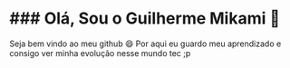 <h1>### Olá, Sou o Guilherme Mikami 👋</h1>
Seja bem vindo ao meu github 😄
Por aqui eu guardo meu aprendizado e consigo ver minha evolução nesse mundo tec ;p


  
<!--
**GuiMikami/GuiMikami** is a ✨ _special_ ✨ repository because its `README.md` (this file) appears on your GitHub profile.

Here are some ideas to get you started:

- 🔭 I’m currently working on ...
- 🌱 I’m currently learning ...
- 👯 I’m looking to collaborate on ...
- 🤔 I’m looking for help with ...
- 💬 Ask me about ...
- 📫 How to reach me: ...
- 😄 Pronouns: ...
- ⚡ Fun fact: ...
-->
